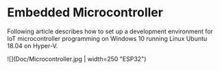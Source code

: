 # Embedded Microcontroller
Following article describes how to set up a development environment for IoT microcontroller programming on Windows 10 running Linux Ubuntu 18.04 on Hyper-V.

![](Doc/Microcontroller.jpg | width=250 "ESP32")

